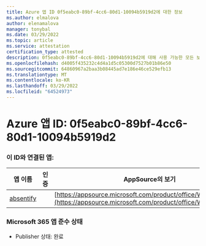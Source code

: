 ```yaml
---
title: Azure 앱 ID 0f5eabc0-89bf-4cc6-80d1-10094b5919d2에 대한 정보
ms.author: elmalova
author: elenamalova
manager: tonybal
ms.date: 03/29/2022
ms.topic: article
ms.service: attestation
certification_type: attested
description: 0f5eabc0-89bf-4cc6-80d1-10094b5919d2에 대해 사용 가능한 모든 보안 및 규정 준수 정보입니다.
ms.openlocfilehash: d4005f435232c4d4a1d5c05300d7527b01b86e50
ms.sourcegitcommit: 64860967a2baa3b08445ad7e186e46ce529efb13
ms.translationtype: MT
ms.contentlocale: ko-KR
ms.lasthandoff: 03/29/2022
ms.locfileid: "64524973"
---
```

# <a name="azure-app-id-0f5eabc0-89bf-4cc6-80d1-10094b5919d2"></a>Azure 앱 ID: 0f5eabc0-89bf-4cc6-80d1-10094b5919d2


### <a name="apps-associated-with-this-id"></a>이 ID와 연결된 앱:
| **앱 이름** | **인증** | **AppSource의 보기** |
|--------------|---------------|-----------------------|
| [absentify](../forward/WA200003833.md) |  | [https://appsource.microsoft.com/product/office/WA200003833](https://appsource.microsoft.com/product/office/WA200003833) |

### <a name="microsoft-365-app-compliance-status"></a>Microsoft 365 앱 준수 상태
- Publisher 상태: 완료
